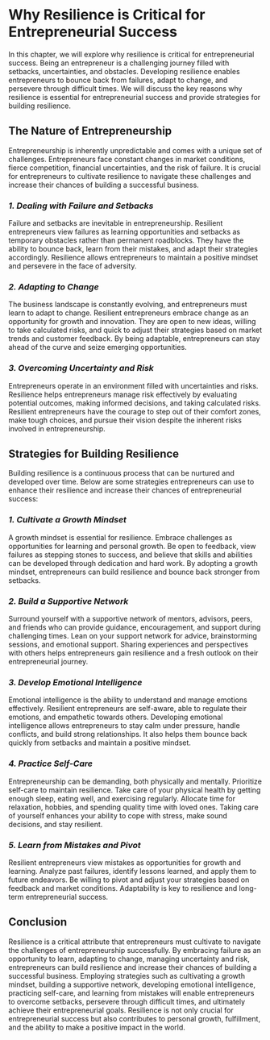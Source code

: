 Why Resilience is Critical for Entrepreneurial Success
===============================================================

In this chapter, we will explore why resilience is critical for entrepreneurial success. Being an entrepreneur is a challenging journey filled with setbacks, uncertainties, and obstacles. Developing resilience enables entrepreneurs to bounce back from failures, adapt to change, and persevere through difficult times. We will discuss the key reasons why resilience is essential for entrepreneurial success and provide strategies for building resilience.

**The Nature of Entrepreneurship**
----------------------------------

Entrepreneurship is inherently unpredictable and comes with a unique set of challenges. Entrepreneurs face constant changes in market conditions, fierce competition, financial uncertainties, and the risk of failure. It is crucial for entrepreneurs to cultivate resilience to navigate these challenges and increase their chances of building a successful business.

### *1. Dealing with Failure and Setbacks*

Failure and setbacks are inevitable in entrepreneurship. Resilient entrepreneurs view failures as learning opportunities and setbacks as temporary obstacles rather than permanent roadblocks. They have the ability to bounce back, learn from their mistakes, and adapt their strategies accordingly. Resilience allows entrepreneurs to maintain a positive mindset and persevere in the face of adversity.

### *2. Adapting to Change*

The business landscape is constantly evolving, and entrepreneurs must learn to adapt to change. Resilient entrepreneurs embrace change as an opportunity for growth and innovation. They are open to new ideas, willing to take calculated risks, and quick to adjust their strategies based on market trends and customer feedback. By being adaptable, entrepreneurs can stay ahead of the curve and seize emerging opportunities.

### *3. Overcoming Uncertainty and Risk*

Entrepreneurs operate in an environment filled with uncertainties and risks. Resilience helps entrepreneurs manage risk effectively by evaluating potential outcomes, making informed decisions, and taking calculated risks. Resilient entrepreneurs have the courage to step out of their comfort zones, make tough choices, and pursue their vision despite the inherent risks involved in entrepreneurship.

**Strategies for Building Resilience**
--------------------------------------

Building resilience is a continuous process that can be nurtured and developed over time. Below are some strategies entrepreneurs can use to enhance their resilience and increase their chances of entrepreneurial success:

### *1. Cultivate a Growth Mindset*

A growth mindset is essential for resilience. Embrace challenges as opportunities for learning and personal growth. Be open to feedback, view failures as stepping stones to success, and believe that skills and abilities can be developed through dedication and hard work. By adopting a growth mindset, entrepreneurs can build resilience and bounce back stronger from setbacks.

### *2. Build a Supportive Network*

Surround yourself with a supportive network of mentors, advisors, peers, and friends who can provide guidance, encouragement, and support during challenging times. Lean on your support network for advice, brainstorming sessions, and emotional support. Sharing experiences and perspectives with others helps entrepreneurs gain resilience and a fresh outlook on their entrepreneurial journey.

### *3. Develop Emotional Intelligence*

Emotional intelligence is the ability to understand and manage emotions effectively. Resilient entrepreneurs are self-aware, able to regulate their emotions, and empathetic towards others. Developing emotional intelligence allows entrepreneurs to stay calm under pressure, handle conflicts, and build strong relationships. It also helps them bounce back quickly from setbacks and maintain a positive mindset.

### *4. Practice Self-Care*

Entrepreneurship can be demanding, both physically and mentally. Prioritize self-care to maintain resilience. Take care of your physical health by getting enough sleep, eating well, and exercising regularly. Allocate time for relaxation, hobbies, and spending quality time with loved ones. Taking care of yourself enhances your ability to cope with stress, make sound decisions, and stay resilient.

### *5. Learn from Mistakes and Pivot*

Resilient entrepreneurs view mistakes as opportunities for growth and learning. Analyze past failures, identify lessons learned, and apply them to future endeavors. Be willing to pivot and adjust your strategies based on feedback and market conditions. Adaptability is key to resilience and long-term entrepreneurial success.

**Conclusion**
--------------

Resilience is a critical attribute that entrepreneurs must cultivate to navigate the challenges of entrepreneurship successfully. By embracing failure as an opportunity to learn, adapting to change, managing uncertainty and risk, entrepreneurs can build resilience and increase their chances of building a successful business. Employing strategies such as cultivating a growth mindset, building a supportive network, developing emotional intelligence, practicing self-care, and learning from mistakes will enable entrepreneurs to overcome setbacks, persevere through difficult times, and ultimately achieve their entrepreneurial goals. Resilience is not only crucial for entrepreneurial success but also contributes to personal growth, fulfillment, and the ability to make a positive impact in the world.
